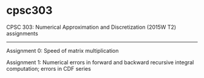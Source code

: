 # cpsc303

CPSC 303: Numerical Approximation and Discretization (2015W T2) assignments

***

Assignment 0: Speed of matrix multiplication

Assignment 1: Numerical errors in forward and backward recursive integral computation; errors in CDF series

